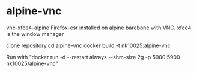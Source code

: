 # alpine-vnc
vnc-xfce4-alpine
Firefox-esr installed on alpine barebone with VNC. xfce4 is the window manager

clone repository
cd alpine-vnc
docker build -t nk10025:alpine-vnc

Run with "docker run -d --restart always --shm-size 2g -p 5900:5900 nk10025/alpine-vnc"
